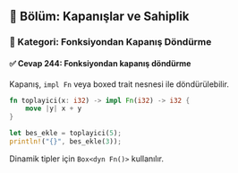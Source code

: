 ## 📘 Bölüm: Kapanışlar ve Sahiplik  
### 🔹 Kategori: Fonksiyondan Kapanış Döndürme  
#### ✅ Cevap 244: Fonksiyondan kapanış döndürme

Kapanış, `impl Fn` veya boxed trait nesnesi ile döndürülebilir.

```rust
fn toplayici(x: i32) -> impl Fn(i32) -> i32 {
    move |y| x + y
}

let bes_ekle = toplayici(5);
println!("{}", bes_ekle(3));
```

Dinamik tipler için `Box<dyn Fn()>` kullanılır.
